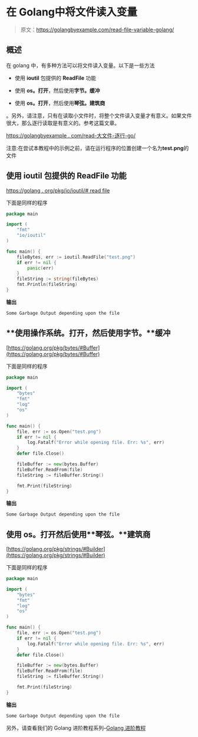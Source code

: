 # 在 Golang中将文件读入变量

> 原文：<https://golangbyexample.com/read-file-variable-golang/>

## **概述**

在 golang 中，有多种方法可以将文件读入变量。以下是一些方法

*   使用 **ioutil** 包提供的 **ReadFile** 功能

*   使用 **os。打开**，然后使用**字节。缓冲**

*   使用 **os。打开**，然后使用**琴弦。建筑商**

。另外，请注意，只有在读取小文件时，将整个文件读入变量才有意义。如果文件很大，那么逐行读取是有意义的。参考这篇文章。

[https://golangbyexample . com/read-大文件-逐行-go/](https://golangbyexample.com/read-large-file-line-by-line-go/)

注意:在尝试本教程中的示例之前，请在运行程序的位置创建一个名为**test.png**的文件

## **使用 ioutil 包提供的 ReadFile 功能**

[https://golang . org/pkg/io/ioutil/# read file](https://golang.org/pkg/io/ioutil/#ReadFile)

下面是同样的程序

```go
package main

import (
    "fmt"
    "io/ioutil"
)

func main() {
    fileBytes, err := ioutil.ReadFile("test.png")
    if err != nil {
        panic(err)
    }
    fileString := string(fileBytes)
    fmt.Println(fileString)
}
```

**输出**

```go
Some Garbage Output depending upon the file
```

## **使用操作系统。打开，然后使用字节。**缓冲

[https://golang.org/pkg/bytes/#Buffer](https://golang.org/pkg/bytes/#Buffer)

下面是同样的程序

```go
package main

import (
	"bytes"
	"fmt"
	"log"
	"os"
)

func main() {
	file, err := os.Open("test.png")
	if err != nil {
		log.Fatalf("Error while opening file. Err: %s", err)
	}
	defer file.Close()

	fileBuffer := new(bytes.Buffer)
	fileBuffer.ReadFrom(file)
	fileString := fileBuffer.String()

	fmt.Print(fileString)
}
```

**输出**

```go
Some Garbage Output depending upon the file
```

## 使用 **os。打开**然后使用**琴弦。**建筑商

[https://golang.org/pkg/strings/#Builder](https://golang.org/pkg/strings/#Builder)

下面是同样的程序

```go
package main

import (
	"bytes"
	"fmt"
	"log"
	"os"
)

func main() {
	file, err := os.Open("test.png")
	if err != nil {
		log.Fatalf("Error while opening file. Err: %s", err)
	}
	defer file.Close()

	fileBuffer := new(bytes.Buffer)
	fileBuffer.ReadFrom(file)
	fileString := fileBuffer.String()

	fmt.Print(fileString)
}
```

**输出**

```go
Some Garbage Output depending upon the file
```

另外，请查看我们的 Golang 进阶教程系列–[Golang 进阶教程](https://golangbyexample.com/golang-comprehensive-tutorial/)